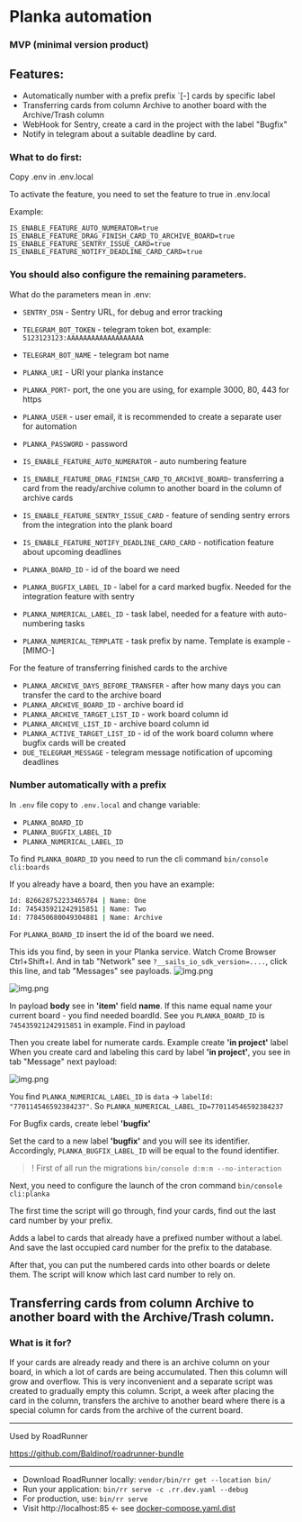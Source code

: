 # Planka automation 


### MVP (minimal version product)


## Features:

- Automatically number with a prefix prefix `[<prefix>-<number>] cards by specific label
- Transferring cards from column Archive to another board with the Archive/Trash column
- WebHook for Sentry, create a card in the project with the label "Bugfix"
- Notify in telegram about a suitable deadline by card.


### What to do first:

Copy .env in .env.local

To activate the feature, you need to set the feature to true in .env.local

Example:

```
IS_ENABLE_FEATURE_AUTO_NUMERATOR=true
IS_ENABLE_FEATURE_DRAG_FINISH_CARD_TO_ARCHIVE_BOARD=true
IS_ENABLE_FEATURE_SENTRY_ISSUE_CARD=true
IS_ENABLE_FEATURE_NOTIFY_DEADLINE_CARD_CARD=true
```


### You should also configure the remaining parameters.

What do the parameters mean in .env:

- `SENTRY_DSN` - Sentry URL, for debug and error tracking


- `TELEGRAM_BOT_TOKEN` - telegram token bot, example: `5123123123:AAAAAAAAAAAAAAAAAAA`
- `TELEGRAM_BOT_NAME` - telegram bot name


- `PLANKA_URI` - URI your planka instance
- `PLANKA_PORT`- port, the one you are using, for example 3000, 80, 443 for https
- `PLANKA_USER` - user email, it is recommended to create a separate user for automation
- `PLANKA_PASSWORD` - password


- `IS_ENABLE_FEATURE_AUTO_NUMERATOR` - auto numbering feature 
- `IS_ENABLE_FEATURE_DRAG_FINISH_CARD_TO_ARCHIVE_BOARD`- transferring a card from the ready/archive column to another board in the column of archive cards
- `IS_ENABLE_FEATURE_SENTRY_ISSUE_CARD` - feature of sending sentry errors from the integration into the plank board
- `IS_ENABLE_FEATURE_NOTIFY_DEADLINE_CARD_CARD` - notification feature about upcoming deadlines


- `PLANKA_BOARD_ID` - id of the board we need
- `PLANKA_BUGFIX_LABEL_ID` - label for a card marked bugfix. Needed for the integration feature with sentry
- `PLANKA_NUMERICAL_LABEL_ID` - task label, needed for a feature with auto-numbering tasks
- `PLANKA_NUMERICAL_TEMPLATE` - task prefix by name. Template is example - [MIMO-<number>]


For the feature of transferring finished cards to the archive

- `PLANKA_ARCHIVE_DAYS_BEFORE_TRANSFER` - after how many days you can transfer the card to the archive board 
- `PLANKA_ARCHIVE_BOARD_ID` - archive board id
- `PLANKA_ARCHIVE_TARGET_LIST_ID` - work board column id
- `PLANKA_ARCHIVE_LIST_ID` - archive board column id
- `PLANKA_ACTIVE_TARGET_LIST_ID` - id of the work board column where bugfix cards will be created
- `DUE_TELEGRAM_MESSAGE` - telegram message notification of upcoming deadlines


### Number automatically with a prefix

In `.env` file copy to `.env.local` and change variable:

- `PLANKA_BOARD_ID`
- `PLANKA_BUGFIX_LABEL_ID`
- `PLANKA_NUMERICAL_LABEL_ID`

To find `PLANKA_BOARD_ID` you need to run the cli command `bin/console cli:boards`

If you already have a board, then you have an example:

``` bash
Id: 826628752233465784 | Name: One
Id: 745435921242915851 | Name: Two
Id: 778450680049304881 | Name: Archive
```

For `PLANKA_BOARD_ID` insert the id of the board we need.

This ids you find, by seen in your Planka service. Watch Crome Browser Ctrl+Shift+I. 
And in tab "Network" see `?__sails_io_sdk_version=....`, click this line, and tab "Messages" see payloads. 
![img.png](docs/img/01img.png)

![img.png](docs/img/03img.png)

In payload **body** see in **'item'** field **name**. 
If this name equal name your current board - you find needed boardId. 
See you `PLANKA_BOARD_ID` is `745435921242915851` in example. Find in payload 

Then you create label for numerate cards. Example create **'in project'** label
When you create card and labeling this card by label **'in project'**, you see in tab "Message"
next payload:

![img.png](docs/img/02img.png)

You find `PLANKA_NUMERICAL_LABEL_ID` is `data` -> `labelId: "770114546592384237"`.
So `PLANKA_NUMERICAL_LABEL_ID=770114546592384237`

For Bugfix cards, create lebel **'bugfix'**

Set the card to a new label **'bugfix'** and you will see its identifier.
Accordingly, `PLANKA_BUGFIX_LABEL_ID` will be equal to the found identifier.

> ! First of all run the migrations `bin/console d:m:m --no-interaction`

Next, you need to configure the launch of the cron command `bin/console cli:planka`

The first time the script will go through, find your cards, find out the last card number by your prefix.

Adds a label to cards that already have a prefixed number without a label.
And save the last occupied card number for the prefix to the database.

After that, you can put the numbered cards into other boards or delete them.
The script will know which last card number to rely on.


## Transferring cards from column Archive to another board with the Archive/Trash column.


### What is it for?

If your cards are already ready and there is an archive column on your board, in which 
a lot of cards are being accumulated. Then this column will grow and overflow. 
This is very inconvenient and a separate script was created to gradually empty this column. 
Script, a week after placing the card in the column, transfers the archive to another beard where 
there is a special column for cards from the archive of the current board.

----

Used by RoadRunner

https://github.com/Baldinof/roadrunner-bundle

----

* Download RoadRunner locally: `vendor/bin/rr get --location bin/`
* Run your application: `bin/rr serve -c .rr.dev.yaml --debug`
* For production, use: `bin/rr serve`
* Visit http://localhost:85 <- see [docker-compose.yaml.dist](docker-compose.yaml.dist)
